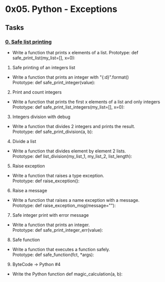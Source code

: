 # 0x05. Python - Exceptions

## Tasks
### [0. Safe list printing](0-safe_print_list.py)
* Write a function that prints x elements of a list.
Prototype: def safe_print_list(my_list=[], x=0):<br>

1. Safe printing of an integers list
* Write a function that prints an integer with "{:d}".format() <br>
Prototype: def safe_print_integer(value):<br>

2. Print and count integers
* Write a function that prints the first x elements of a list and only integers <br>
Prototype: def safe_print_list_integers(my_list=[], x=0):<br>

3. Integers division with debug
* Write a function that divides 2 integers and prints the result.<br>
Prototype: def safe_print_division(a, b):<br>

4. Divide a list
* Write a function that divides element by element 2 lists.<br>
Prototype: def list_division(my_list_1, my_list_2, list_length):<br>

5. Raise exception
* Write a function that raises a type exception.<br>
Prototype: def raise_exception():<br>

6. Raise a message
* Write a function that raises a name exception with a message.<br>
Prototype: def raise_exception_msg(message=""):<br>

7. Safe integer print with error message
* Write a function that prints an integer.<br>
Prototype: def safe_print_integer_err(value):<br>

8. Safe function
* Write a function that executes a function safely.<br>
Prototype: def safe_function(fct, *args):

9. ByteCode -> Python #4
* Write the Python function def magic_calculation(a, b):
